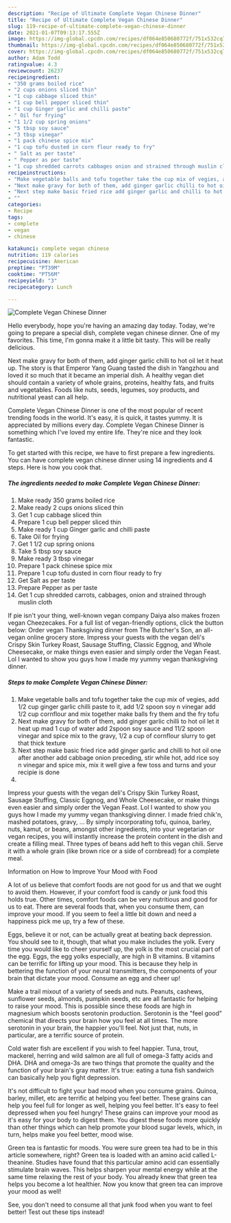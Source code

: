 ```yaml
---
description: "Recipe of Ultimate Complete Vegan Chinese Dinner"
title: "Recipe of Ultimate Complete Vegan Chinese Dinner"
slug: 119-recipe-of-ultimate-complete-vegan-chinese-dinner
date: 2021-01-07T09:13:17.555Z
image: https://img-global.cpcdn.com/recipes/df064e850680772f/751x532cq70/complete-vegan-chinese-dinner-recipe-main-photo.jpg
thumbnail: https://img-global.cpcdn.com/recipes/df064e850680772f/751x532cq70/complete-vegan-chinese-dinner-recipe-main-photo.jpg
cover: https://img-global.cpcdn.com/recipes/df064e850680772f/751x532cq70/complete-vegan-chinese-dinner-recipe-main-photo.jpg
author: Adam Todd
ratingvalue: 4.3
reviewcount: 26237
recipeingredient:
- "350 grams boiled rice"
- "2 cups onions sliced thin"
- "1 cup cabbage sliced thin"
- "1 cup bell pepper sliced thin"
- "1 cup Ginger garlic and chilli paste"
- " Oil for frying"
- "1 1/2 cup spring onions"
- "5 tbsp soy sauce"
- "3 tbsp vinegar"
- "1 pack chinese spice mix"
- "1 cup tofu dusted in corn flour ready to fry"
- " Salt as per taste"
- " Pepper as per taste"
- "1 cup shredded carrots cabbages onion and strained through muslin cloth"
recipeinstructions:
- "Make vegetable balls and tofu together take the cup mix of vegies, add 1/2 cup ginger garlic chilli paste to it, add 1/2 spoon soy n vinegar add 1/2 cup cornflour and mix together make balls fry them and the fry tofu"
- "Next make gravy for both of them, add ginger garlic chilli to hot oil let it heat up mad 1 cup of water add 2spoon soy sauce and 11/2 spoon vinegar and spice mix to the gravy, 1/2 a cup of cornflour slurry to get that thick texture"
- "Next step make basic fried rice add ginger garlic and chilli to hot oil one after another add cabbage onion preceding, stir while hot, add rice soy n vinegar and spice mix, mix it well give a few toss and turns and your recipie is done"
- ""
categories:
- Recipe
tags:
- complete
- vegan
- chinese

katakunci: complete vegan chinese 
nutrition: 119 calories
recipecuisine: American
preptime: "PT39M"
cooktime: "PT56M"
recipeyield: "3"
recipecategory: Lunch

---
```



![Complete Vegan Chinese Dinner](https://img-global.cpcdn.com/recipes/df064e850680772f/751x532cq70/complete-vegan-chinese-dinner-recipe-main-photo.jpg)

Hello everybody, hope you're having an amazing day today. Today, we're going to prepare a special dish, complete vegan chinese dinner. One of my favorites. This time, I'm gonna make it a little bit tasty. This will be really delicious.

Next make gravy for both of them, add ginger garlic chilli to hot oil let it heat up. The story is that Emperor Yang Guang tasted the dish in Yangzhou and loved it so much that it became an imperial dish. A healthy vegan diet should contain a variety of whole grains, proteins, healthy fats, and fruits and vegetables. Foods like nuts, seeds, legumes, soy products, and nutritional yeast can all help.

Complete Vegan Chinese Dinner is one of the most popular of recent trending foods in the world. It's easy, it is quick, it tastes yummy. It is appreciated by millions every day. Complete Vegan Chinese Dinner is something which I've loved my entire life. They're nice and they look fantastic.


To get started with this recipe, we have to first prepare a few ingredients. You can have complete vegan chinese dinner using 14 ingredients and 4 steps. Here is how you cook that.

<!--inarticleads1-->

##### The ingredients needed to make Complete Vegan Chinese Dinner:

1. Make ready 350 grams boiled rice
1. Make ready 2 cups onions sliced thin
1. Get 1 cup cabbage sliced thin
1. Prepare 1 cup bell pepper sliced thin
1. Make ready 1 cup Ginger garlic and chilli paste
1. Take  Oil for frying
1. Get 1 1/2 cup spring onions
1. Take 5 tbsp soy sauce
1. Make ready 3 tbsp vinegar
1. Prepare 1 pack chinese spice mix
1. Prepare 1 cup tofu dusted in corn flour ready to fry
1. Get  Salt as per taste
1. Prepare  Pepper as per taste
1. Get 1 cup shredded carrots, cabbages, onion and strained through muslin cloth


If pie isn&#39;t your thing, well-known vegan company Daiya also makes frozen vegan Cheezecakes. For a full list of vegan-friendly options, click the button below: Order vegan Thanksgiving dinner from The Butcher&#39;s Son, an all-vegan online grocery store. Impress your guests with the vegan deli&#39;s Crispy Skin Turkey Roast, Sausage Stuffing, Classic Eggnog, and Whole Cheesecake, or make things even easier and simply order the Vegan Feast. Lol I wanted to show you guys how I made my yummy vegan thanksgiving dinner. 

<!--inarticleads2-->

##### Steps to make Complete Vegan Chinese Dinner:

1. Make vegetable balls and tofu together take the cup mix of vegies, add 1/2 cup ginger garlic chilli paste to it, add 1/2 spoon soy n vinegar add 1/2 cup cornflour and mix together make balls fry them and the fry tofu
1. Next make gravy for both of them, add ginger garlic chilli to hot oil let it heat up mad 1 cup of water add 2spoon soy sauce and 11/2 spoon vinegar and spice mix to the gravy, 1/2 a cup of cornflour slurry to get that thick texture
1. Next step make basic fried rice add ginger garlic and chilli to hot oil one after another add cabbage onion preceding, stir while hot, add rice soy n vinegar and spice mix, mix it well give a few toss and turns and your recipie is done
1. 


Impress your guests with the vegan deli&#39;s Crispy Skin Turkey Roast, Sausage Stuffing, Classic Eggnog, and Whole Cheesecake, or make things even easier and simply order the Vegan Feast. Lol I wanted to show you guys how I made my yummy vegan thanksgiving dinner. I made fried chik&#39;n, mashed potatoes, gravy, … By simply incorporating tofu, quinoa, barley, nuts, kamut, or beans, amongst other ingredients, into your vegetarian or vegan recipes, you will instantly increase the protein content in the dish and create a filling ​meal. Three types of beans add heft to this vegan chili. Serve it with a whole grain (like brown rice or a side of cornbread) for a complete meal. 

Information on How to Improve Your Mood with Food


A lot of us believe that comfort foods are not good for us and that we ought to avoid them. However, if your comfort food is candy or junk food this holds true. Other times, comfort foods can be very nutritious and good for us to eat. There are several foods that, when you consume them, can improve your mood. If you seem to feel a little bit down and need a happiness pick me up, try a few of these.

Eggs, believe it or not, can be actually great at beating back depression. You should see to it, though, that what you make includes the yolk. Every time you would like to cheer yourself up, the yolk is the most crucial part of the egg. Eggs, the egg yolks especially, are high in B vitamins. B vitamins can be terrific for lifting up your mood. This is because they help in bettering the function of your neural transmitters, the components of your brain that dictate your mood. Consume an egg and cheer up!

Make a trail mixout of a variety of seeds and nuts. Peanuts, cashews, sunflower seeds, almonds, pumpkin seeds, etc are all fantastic for helping to raise your mood. This is possible since these foods are high in magnesium which boosts serotonin production. Serotonin is the "feel good" chemical that directs your brain how you feel at all times. The more serotonin in your brain, the happier you'll feel. Not just that, nuts, in particular, are a terrific source of protein.

Cold water fish are excellent if you wish to feel happier. Tuna, trout, mackerel, herring and wild salmon are all full of omega-3 fatty acids and DHA. DHA and omega-3s are two things that promote the quality and the function of your brain's gray matter. It's true: eating a tuna fish sandwich can basically help you fight depression. 

It's not difficult to fight your bad mood when you consume grains. Quinoa, barley, millet, etc are terrific at helping you feel better. These grains can help you feel full for longer as well, helping you feel better. It's easy to feel depressed when you feel hungry! These grains can improve your mood as it's easy for your body to digest them. You digest these foods more quickly than other things which can help promote your blood sugar levels, which, in turn, helps make you feel better, mood wise.

Green tea is fantastic for moods. You were sure green tea had to be in this article somewhere, right? Green tea is loaded with an amino acid called L-theanine. Studies have found that this particular amino acid can essentially stimulate brain waves. This helps sharpen your mental energy while at the same time relaxing the rest of your body. You already knew that green tea helps you become a lot healthier. Now you know that green tea can improve your mood as well!

See, you don't need to consume all that junk food when you want to feel better! Test out  these tips  instead!

